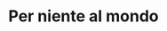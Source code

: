 ---
layout: book
title: "Per niente al mondo"
author_first_name: "Ken Follett"
author_last_name: "Follett"
cover_url: "/assets/images/book-cover-placeholder.jpg"
year: 2023
---